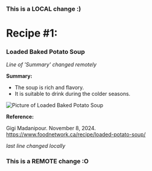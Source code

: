 ### This is a LOCAL change :)
# Recipe #1: 
### Loaded Baked Potato Soup
  *Line of 'Summary' changed remotely*
  
  **Summary:** 
  + The soup is rich and flavory.
  + It is suitable to drink during the colder seasons.

![Picture of Loaded Baked Potato Soup](/recipe/recipe.jpg "Loaded Baked Potato Soup")
  
  **Reference:**
  
  Gigi Madanipour. November 8, 2024. https://www.foodnetwork.ca/recipe/loaded-potato-soup/

  *last line changed locally*
### This is a REMOTE change :O